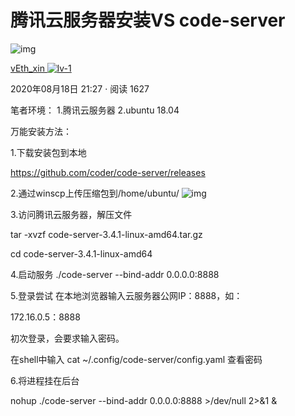 # 腾讯云服务器安装VS code-server

![img](https://p26-passport.byteacctimg.com/img/user-avatar/0234ea548a715e0b35794de71f6ecc83~300x300.image)

[vEth_xin ![lv-1](https://lf3-cdn-tos.bytescm.com/obj/static/xitu_juejin_web/636691cd590f92898cfcda37357472b8.svg)](https://juejin.cn/user/4125023359481671)

2020年08月18日 21:27 ·  阅读 1627

笔者环境： 1.腾讯云服务器 2.ubuntu 18.04

万能安装方法：

1.下载安装包到本地

https://github.com/coder/code-server/releases

2.通过winscp上传压缩包到/home/ubuntu/ ![img](https://p9-juejin.byteimg.com/tos-cn-i-k3u1fbpfcp/28958e4e7c104f41af405a99a45225f9~tplv-k3u1fbpfcp-zoom-in-crop-mark:1304:0:0:0.awebp)

3.访问腾讯云服务器，解压文件

tar -xvzf code-server-3.4.1-linux-amd64.tar.gz

cd code-server-3.4.1-linux-amd64

4.启动服务 ./code-server --bind-addr 0.0.0.0:8888

5.登录尝试 在本地浏览器输入云服务器公网IP：8888，如：

172.16.0.5：8888

初次登录，会要求输入密码。

在shell中输入 cat ~/.config/code-server/config.yaml 查看密码

6.将进程挂在后台

nohup ./code-server --bind-addr 0.0.0.0:8888 >/dev/null 2>&1 &